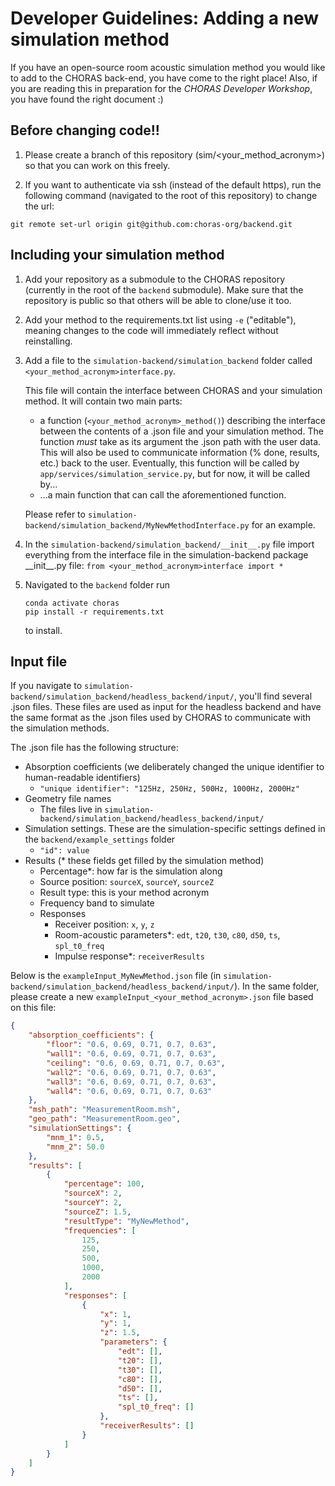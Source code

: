 # Developer Guidelines: Adding a new simulation method

If you have an open-source room acoustic simulation method you would like to add to the CHORAS back-end, you have come to the right place! Also, if you are reading this in preparation for the *CHORAS Developer Workshop*, you have found the right document :)

## Before changing code!!
1. Please create a branch of this repository (sim/<your_method_acronym>) so that you can work on this freely. 

2. If you want to authenticate via ssh (instead of the default https), run the following command (navigated to the root of this repository) to change the url:
``` shell
git remote set-url origin git@github.com:choras-org/backend.git
```

## Including your simulation method

1. Add your repository as a submodule to the CHORAS repository (currently in the root of the `backend` submodule). Make sure that the repository is public so that others will be able to clone/use it too.

2. Add your method to the requirements.txt list using `-e` ("editable"), meaning changes to the code will immediately reflect without reinstalling. 

3. Add a file to the `simulation-backend/simulation_backend` folder called `<your_method_acronym>interface.py`. 

    This file will contain the interface between CHORAS and your simulation method.
    It will contain two main parts:

    - a function (`<your_method_acronym>_method()`) describing the interface between the contents of a .json file and your simulation method. The function *must* take as its argument the .json path with the user data. This will also be used to communicate information (% done, results, etc.) back to the user. Eventually, this function will be called by `app/services/simulation_service.py`, but for now, it will be called by...
    - ...a main function that can call the aforementioned function.

    Please refer to `simulation-backend/simulation_backend/MyNewMethodInterface.py` for an example. 

4. In the `simulation-backend/simulation_backend/__init__.py` file import everything from the interface file in the simulation-backend package \_\_init\_\_.py file: `from <your_method_acronym>interface import *`
   
5. Navigated to the `backend` folder run

    ``` shell
    conda activate choras
    pip install -r requirements.txt
    ```

    to install.

## Input file
If you navigate to `simulation-backend/simulation_backend/headless_backend/input/`, you'll find several .json files. These files are used as input for the headless backend and have the same format as the .json files used by CHORAS to communicate with the simulation methods.

The .json file has the following structure:

- Absorption coefficients (we deliberately changed the unique identifier to human-readable identifiers)
    - `"unique identifier": "125Hz, 250Hz, 500Hz, 1000Hz, 2000Hz"`
- Geometry file names
    - The files live in `simulation-backend/simulation_backend/headless_backend/input/`
- Simulation settings. These are the simulation-specific settings defined in the `backend/example_settings` folder
    - `"id": value`
- Results (* these fields get filled by the simulation method)
    - Percentage*: how far is the simulation along
    - Source position: `sourceX`, `sourceY`, `sourceZ`
    - Result type: this is your method acronym
    - Frequency band to simulate
    - Responses
        - Receiver position: `x`, `y`, `z`
        - Room-acoustic parameters*: `edt`, `t20`, `t30`, `c80`, `d50`, `ts`, `spl_t0_freq`
        - Impulse response*: `receiverResults`

Below is the `exampleInput_MyNewMethod.json` file (in `simulation-backend/simulation_backend/headless_backend/input/`). In the same folder, please create a new `exampleInput_<your_method_acronym>.json` file based on this file:

```json
{
    "absorption_coefficients": {
        "floor": "0.6, 0.69, 0.71, 0.7, 0.63",
        "wall1": "0.6, 0.69, 0.71, 0.7, 0.63",
        "ceiling": "0.6, 0.69, 0.71, 0.7, 0.63",
        "wall2": "0.6, 0.69, 0.71, 0.7, 0.63",
        "wall3": "0.6, 0.69, 0.71, 0.7, 0.63",
        "wall4": "0.6, 0.69, 0.71, 0.7, 0.63"
    },
    "msh_path": "MeasurementRoom.msh",
    "geo_path": "MeasurementRoom.geo",
    "simulationSettings": {
        "mnm_1": 0.5,
        "mnm_2": 50.0
    },
    "results": [
        {
            "percentage": 100,
            "sourceX": 2,
            "sourceY": 2,
            "sourceZ": 1.5,
            "resultType": "MyNewMethod",
            "frequencies": [
                125,
                250,
                500,
                1000,
                2000
            ],
            "responses": [
                {
                    "x": 1,
                    "y": 1,
                    "z": 1.5,
                    "parameters": {
                        "edt": [],
                        "t20": [],
                        "t30": [],
                        "c80": [],
                        "d50": [],
                        "ts": [],
                        "spl_t0_freq": []
                    },
                    "receiverResults": []
                }
            ]
        }
    ]
}
```